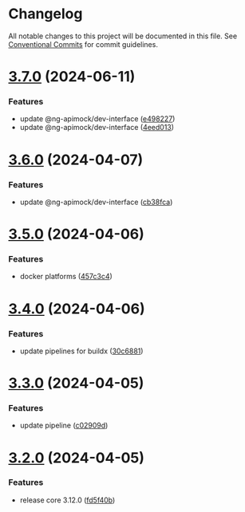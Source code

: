 # Changelog

All notable changes to this project will be documented in this file. See
[Conventional Commits](https://conventionalcommits.org) for commit guidelines.

# [3.7.0](https://github.com/ng-apimock/docker/compare/v3.6.0...v3.7.0) (2024-06-11)


### Features

* update @ng-apimock/dev-interface ([e498227](https://github.com/ng-apimock/docker/commit/e498227220e940e394c7883e2af07b7187880f6e))
* update @ng-apimock/dev-interface ([4eed013](https://github.com/ng-apimock/docker/commit/4eed013807b931d5d58c84d98fe9d799b6509931))

# [3.6.0](https://github.com/ng-apimock/docker/compare/v3.5.0...v3.6.0) (2024-04-07)


### Features

* update @ng-apimock/dev-interface ([cb38fca](https://github.com/ng-apimock/docker/commit/cb38fcaf83d4da7f6093aa0b62a00d96998b0d6d))

# [3.5.0](https://github.com/ng-apimock/docker/compare/v3.4.0...v3.5.0) (2024-04-06)


### Features

* docker platforms ([457c3c4](https://github.com/ng-apimock/docker/commit/457c3c4ad614f5cf15f2967515f49606270cb5ac))

# [3.4.0](https://github.com/ng-apimock/docker/compare/v3.3.0...v3.4.0) (2024-04-06)


### Features

* update pipelines for buildx ([30c6881](https://github.com/ng-apimock/docker/commit/30c6881fe39413476e4f5512e93c6024043e857d))

# [3.3.0](https://github.com/ng-apimock/docker/compare/v3.2.0...v3.3.0) (2024-04-05)


### Features

* update pipeline ([c02909d](https://github.com/ng-apimock/docker/commit/c02909db6373e60aa5975849efc28766ad8402e1))

# [3.2.0](https://github.com/ng-apimock/docker/compare/v3.1.0...v3.2.0) (2024-04-05)


### Features

* release core 3.12.0 ([fd5f40b](https://github.com/ng-apimock/docker/commit/fd5f40b58b30894930bff6d813f2daa23a0639cb))

